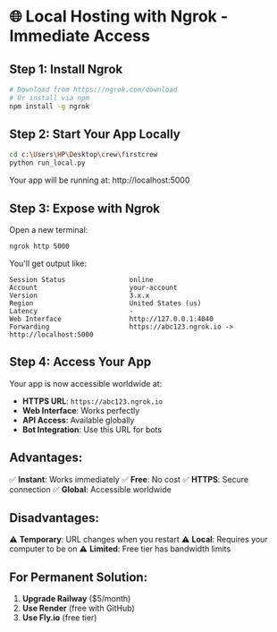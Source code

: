 # 🌐 Local Hosting with Ngrok - Immediate Access

## Step 1: Install Ngrok

```bash
# Download from https://ngrok.com/download
# Or install via npm
npm install -g ngrok
```

## Step 2: Start Your App Locally

```bash
cd c:\Users\HP\Desktop\crew\firstcrew
python run_local.py
```

Your app will be running at: http://localhost:5000

## Step 3: Expose with Ngrok

Open a new terminal:

```bash
ngrok http 5000
```

You'll get output like:
```
Session Status                online
Account                       your-account
Version                       3.x.x
Region                        United States (us)
Latency                       -
Web Interface                 http://127.0.0.1:4040
Forwarding                    https://abc123.ngrok.io -> http://localhost:5000
```

## Step 4: Access Your App

Your app is now accessible worldwide at:
- **HTTPS URL**: `https://abc123.ngrok.io`
- **Web Interface**: Works perfectly
- **API Access**: Available globally
- **Bot Integration**: Use this URL for bots

## Advantages:
✅ **Instant**: Works immediately
✅ **Free**: No cost
✅ **HTTPS**: Secure connection
✅ **Global**: Accessible worldwide

## Disadvantages:
⚠️ **Temporary**: URL changes when you restart
⚠️ **Local**: Requires your computer to be on
⚠️ **Limited**: Free tier has bandwidth limits

## For Permanent Solution:
1. **Upgrade Railway** ($5/month)
2. **Use Render** (free with GitHub)
3. **Use Fly.io** (free tier)